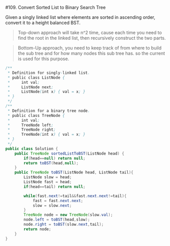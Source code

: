 #109. Convert Sorted List to Binary Search Tree

Given a singly linked list where elements are sorted in ascending order, convert it to a height balanced BST.


> Top-down approach will take n^2 time, cause each time you need to find the root in the linked list, then recursively construct the two parts.

> Bottom-Up approach, you need to keep track of from where to build the sub tree and for how many nodes this sub tree has. so the current is used for this purpose.


```java
/**
 * Definition for singly-linked list.
 * public class ListNode {
 *     int val;
 *     ListNode next;
 *     ListNode(int x) { val = x; }
 * }
 */
/**
 * Definition for a binary tree node.
 * public class TreeNode {
 *     int val;
 *     TreeNode left;
 *     TreeNode right;
 *     TreeNode(int x) { val = x; }
 * }
 */
public class Solution {
    public TreeNode sortedListToBST(ListNode head) {
        if(head==null) return null;
        return toBST(head,null);
    }
    public TreeNode toBST(ListNode head, ListNode tail){
        ListNode slow = head;
        ListNode fast = head;
        if(head==tail) return null;

        while(fast.next!=tail&&fast.next.next!=tail){
            fast = fast.next.next;
            slow = slow.next;
        }
        TreeNode node = new TreeNode(slow.val);
        node.left = toBST(head,slow);
        node.right = toBST(slow.next,tail);
        return node;
    }
}
```
